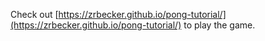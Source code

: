 Check out [https://zrbecker.github.io/pong-tutorial/](https://zrbecker.github.io/pong-tutorial/)
to play the game.
